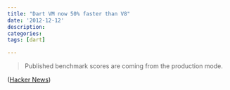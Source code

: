 ```yaml
---
title: "Dart VM now 50% faster than V8"
date: '2012-12-12'
description:
categories:
tags: [dart]

---
```


> Published benchmark scores are coming from the production mode.

([Hacker News](http://news.ycombinator.com/item?id=4902802))

